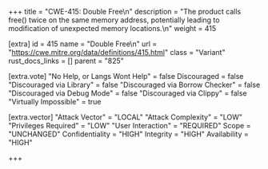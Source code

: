 +++
title = "CWE-415: Double Free\n"
description = "The product calls free() twice on the same memory address, potentially leading to modification of unexpected memory locations.\n"
weight = 415

[extra]
id = 415
name = "Double Free\n"
url = "https://cwe.mitre.org/data/definitions/415.html"
class = "Variant"
rust_docs_links = []
parent = "825"

[extra.vote]
"No Help, or Langs Wont Help" = false
Discouraged = false
"Discouraged via Library" = false
"Discouraged via Borrow Checker" = false
"Discouraged via Debug Mode" = false
"Discouraged via Clippy" = false
"Virtually Impossible" = true

[extra.vector]
"Attack Vector" = "LOCAL"
"Attack Complexity" = "LOW"
"Privileges Required" = "LOW"
"User Interaction" = "REQUIRED"
Scope = "UNCHANGED"
Confidentiality = "HIGH"
Integrity = "HIGH"
Availability = "HIGH"

+++